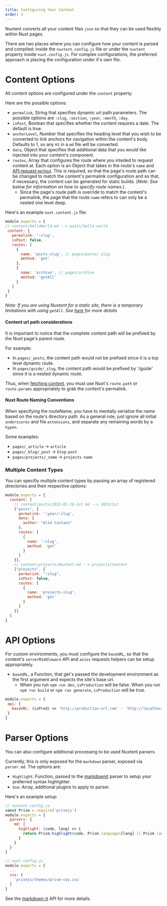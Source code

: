 ```yaml
---
title: Configuring Your Content
order: 3
---
```


Nuxtent converts all your content files `json` so that they can be used flexibly within Nuxt pages.

There are two places where you can configure how your content is parsed and compiled: inside the `nuxtent.config.js` file or under the `nuxtent` property inside `nuxt.config.js`. For complex configurations, the preferred approach is placing the configuration under it's own file.

# Content Options

All content options are configured under the `content` property.

Here are the possible options:

- `permalink`, String that specifies dynamic url path parameters. The possible options are `:slug`, `:section`, `:year`, `:month`, `:day`.
- `isPost`, Boolean that specifies whether the content requires a date. The default is true.
- `anchorLevel`, Number that specifies the heading level that you wish to be converted to link anchors for navigation within the content's body. Defaults to 1, so any `H1` in a `md` file will be converted.
- `data`, Object that specifies that additional data that you would like injected into your content's component.
- `routes`, Array that configures the route where you inteded to request content at. Each option is an Object that takes in the route's `name` and [API request `method`](/guide/usage#fetching-content). This is required, so that the page's route path can be changed to match the content's permalink configuration and so that, if necessary, the content can be generated for static builds. (*Note: See below for information on how to specify route names.*).
  - Since the page's route path is override to match the content's permalink, the page that the route `name` refers to can only be a nested one level deep.

Here's an example `nuxt.content.js` file:

```js
module.exports = {
// content/HelloWorld.md --> posts/hello-world
 content: {
   permalink: ':slug',
   isPost: false,
   routes: [
     {
       name: 'posts-slug', // pages/posts/_slug
       method: 'get'
     },
     {
       name: 'archive', // pages/archive
       method: 'getAll'
     }
   ]
 }
}
```

*Note: If you are using Nuxtent for a static site, there is a temporary limitations with using `getAll`. See [here](https://github.com/nuxt-community/nuxtent/issues/22) for more details*

#### Content url path considerations

It is important to notice that the complete content path will be prefixed by the Nuxt page's parent route.

For example:
* In `pages/_posts`, the content path would not be prefixed since it is a top level dynamic route.
* In `pages/guide/_slug`, the content path would be prefixed by '/guide' since it is a nested dynamic route.

Thus, when [fetching content](/usage#fetching-content), you must use Nuxt's `route.path` or `route.params` appropriately to grab the content's permalink.

#### Nuxt Route Naming Conventions

When specifying the routeName, you have to mentally serialize the name based on the route's directory path. As a general rule, just ignore all initial `underscores` and file `extensions`, and separate any remaining words by a `hypen`.

Some examples:
- `pages/_article` -> `article`
- `pages/_blog/_post` -> `blog-post`
- `pages/projects/_name` -> `projects-name`

### Multiple Content Types

You can specifiy multiple content types by passing an array of registered directories and their respective options:

```js
module.exports = {
  content: [
    // content/posts/2013-01-10-1st.md --> 2013/1st
    ["posts", {
      permalink: ':year/:slug',
      data: {
        author: "Alid Castano"
      },
      routes: [
        {
          name: ':slug',
          method: 'get'
        }
      ]
    }],
    // content/projects/Nuxtent.md --> projects/nuxtent
    ["projects", {
      permalink: ":slug",
      isPost: false,
      routes: [
        {
          name: 'projects-slug',
          method: 'get'
        }
      ]
    }]
  ]
}

```

# API Options

For custom environments, you must configure the `baseURL`, so that the content's `serverMiddleware` API and `axios` requests helpers can be setup appropriately.

- `baseURL`, a Function, that get's passed the development environment as the first argument and expects the site's base url.
  - When you run `npm run dev`, `isProduction` will be false. When you run `npm run build` or `npm run generate`, `isProduction` will be true.

```js
module.exports = {
 api: {
   baseURL: (isProd) => 'http://production-url.com' : 'http://localhost:3000'
 }
}

```

# Parser Options

You can also configure additional processing to be used Nuxtent parsers.

Currently, this is only exposed for the `markdown` parser, exposed via `parser.md`.  The options are:

* `Highlight`: Function, passed to the [markdownit](https://github.com/markdown-it/markdown-it) parser to setup your preferred syntax highlighter.
* `Use`: Array, additional plugins to apply to parser.

Here's an example setup:

```js
// nuxtent.config.js
const Prism = require('prismjs')
module.exports = {
  parsers: {
    md: {
      highlight: (code, lang) => {
        return Prism.highlight(code, Prism.languages[lang] || Prism.languages.markup)
      }
    }
  }
}

// nuxt.config.js
module.exports = {
  ...
  css: [
    'prismjs/themes/prism-coy.css'
  ]
}
```

See the [markdown-it](https://github.com/markdown-it/markdown-it) API for more details.
